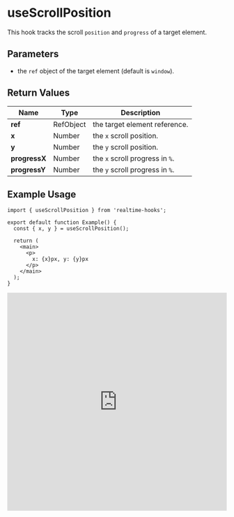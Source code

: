 # useScrollPosition

This hook tracks the scroll `position` and `progress` of a target element.

## Parameters

- the `ref` object of the target element (default is `window`).

## Return Values

| Name          | Type      | Description                     |
| ------------- | --------- | ------------------------------- |
| **ref**       | RefObject | the target element reference.   |
| **x**         | Number    | the `x` scroll position.        |
| **y**         | Number    | the `y` scroll position.        |
| **progressX** | Number    | the `x` scroll progress in `%`. |
| **progressY** | Number    | the `y` scroll progress in `%`. |

## Example Usage

```tsx
import { useScrollPosition } from 'realtime-hooks';

export default function Example() {
  const { x, y } = useScrollPosition();

  return (
    <main>
      <p>
        x: {x}px, y: {y}px
      </p>
    </main>
  );
}
```

<iframe src="https://codesandbox.io/embed/usescroll-6ffxw8?fontsize=14&hidenavigation=1&module=%2Fsrc%2FComponent.tsx&theme=dark" style="width:100%; height:500px; border:0; overflow:hidden;" title="useScroll" allow="accelerometer; ambient-light-sensor; camera; encrypted-media; geolocation; gyroscope; hid; microphone; midi; payment; usb; vr; xr-spatial-tracking" sandbox="allow-forms allow-modals allow-popups allow-presentation allow-same-origin allow-scripts"></iframe>
